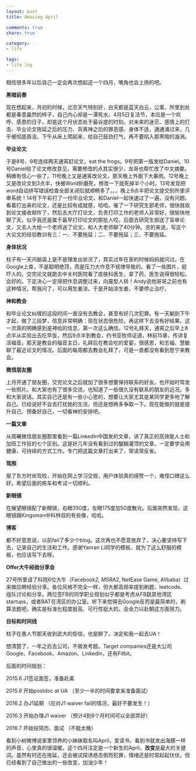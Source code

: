```yaml
---
layout: post
title: Amazing April

comments: true
share: true

category:
- life

tags:
- life log
---
```


相信很多年以后自己一定会再次想起这一个四月，嘴角也会上扬的吧。

**黑暗前奏**

现在想起来，月初的时候，北京天气特别好，白天都是蓝天白云，公寓、所里到处都是春意盎然的样子，自己内心却是一潭死水。4月5日复活节，本应是一个欢呼、感恩的日子，却是这个月状态处于最谷底的时刻。对未来的迷茫、感情上的打击、毕业论文拖延之后的压力、背离神之后的罪恶感、身体不适，通通涌过来，几乎被彻底吞没。下午从床上爬起来，给自己鼓劲打气，再不要陷入那黑暗的漩涡。

**毕业论文**

于是8号、9号连续两天通宵赶论文，eat the frogs。9号把第一版发给Daniel。10号Daniel给了论文修改意见，需要修改的点其实很少，龙哥也帮忙改了中文摘要。稍微有信心一些了。11号晚上又是通宵改论文，那天晚上外面下大暴雨。12号晚上又是改论文到3点半，快被Word折磨死，修改一下就死掉半个小时。13号发现把word自动拼写错误检查全部关闭后就顺畅多了。。。晚上9点半把论文提交到所里评审系统！14号下午彩打了一份毕业论文，和Daniel一起快速过了一遍，没有问题。看着打出来的论文，还是比较有成就感，哈哈。催了一下研究生部老师，很快就收到论文接收邮件了，然后去大厅打论文，负责打印工作的老师人非常好，很愉快地聊了天，似乎我还是属于最早打印论文的那批人哎。后面去研究生部送了盲审论文，又去人大给一个老师送了论文，和人大老师聊了40分钟。总的来说，写这个大论文的经验教训有三：一、不要拖延；二、不要拖延；三、不要拖延。

**身体状况**

柱子有一天问脑袋上是不是理发出状况了，其实过年在家的时候妈妈就问过。在Google上查，不是聪明绝顶，而是压力大作息不规律导致的。看了一些图片，挺吓人的。交完论文就跑去中关村医院看了皮肤科医生，拿了药，医生说得很轻松，会好的。下定决心一定得把作息调整过来，向晨型人转！Andy说他哥哥之前也有这种情况，帮我问了，可以用生姜涂。于是开始涂生姜，不要停止治疗。

**神和教会**

和毕业论文纠缠的这段时间一直没有去教会，甚至有好几次犯罪。有一天躺到下午才起，做了三段梦，信息非常明确：现在状态很危险，再这样下去没有好结果。这一次真的明确感到是神给的信息，第一次这么确信。12号礼拜天，通宵之后早上8点半从实验出去吃早饭，然后9点半到教会，约书亚牧师证道，林前15章，传讲复活福音。那天是教会的福音主日，礼拜后在教会吃的爱宴，很感恩，和志福、慧敏聊了最近论文的情况。后面的每周都去教会礼拜了，可是一直都没有看到思宁来教会。

**微信朋友圈**

上月开通了朋友圈，交完论文之后就加了很多想要保持联系的好友。也开始时常发一些照片。和大家也有了很多交流，也知道了一些很久没有联系的朋友的近况。多和大家说话。其实自己还是有一些小心思的，想要让大家尤其是某同学更多地了解自己。已经说好不会去打扰她的生活，但还是想再多争取一下。现在能做的就是提升自己、预备好自己，一切看神的安排吧。

**一篇文章**

从周曦微信朋友圈那里看到一篇LinkedIn中国发的文章，讲了真正的高效能人士和加班工作狂的七个区别。这是好几年没有看到过的醍醐灌顶的文章。一定要学会用健康、可持续的方式工作。专门把这篇文章打出来了，常读常反省。

**驾照**

报了东方时尚驾校，开始在网上学习交规，用户体验真的得赞一个，难怪口碑这么好。希望后面的练车和考试一切顺利。

**新眼镜**

在展望眼镜配了新眼镜，右眼350度，左眼175度加50度散光。后面突然发现，这眼镜跟Kingsman中科林叔的有些像，哈哈。

**博客**

都不好意思说，以前fail了多少个blog。这次再也不愿意放弃了，决心要坚持写下去，记录自己的生活和工作。感谢Yanran Li同学的模板，就为了这么舒服的模板，也应该写下去呀。

**Offer大牛经验分享会**

27号所里请了科院6位大牛（Facebook*2, MSRA*2, NetEase Game, Alibaba）过来做应聘经验分享。各位风格不完全一样，但大都高频率提到刷题、leetcode、组队讨论和分享。两位签FB的同学职业规划似乎都是考虑从FB跳其他湾区startups，或者BAT在湾区的办公室。听下来觉得去Google反而是最简单的，刷算法题吧，确实是标准化程度挺高、可行性挺大的。会全力以赴朝这方面努力。

**目标和时间线**

柱子在愚人节那天收到武大的拒信，也是醉了。决定和我一起去UA！

想清楚了，一年之后去公司，不做发考题。Target companies还是大公司Google、Facebook、Amazon、LinkedIn，还有Fitbit。

后面的时间规划：

2015.6 J1签证面签，准备赴美

2015.8 开始postdoc at UA （至少一半的时间要拿来准备面试）

2016.2 办J1延期 （应对J1 waiver fail的情况，最好不要发生！）

2016.3 开始办理J1 waiver （预计4到6个月时间可以全部弄好）

2016.7 开始投简历、面试 （不能太晚）


看到小树微博说家里领养的小妹妹取名叫April，爱读书，看到书就发出海豚一样的声音，心里真的很温暖。这个四月注定是一个新生的April，**改变**是最大的关键词。虽然有时还在拖延，还会被试探诱惑击倒而犯罪，情绪还是时常起起伏伏，但已经看到了自己做出的一些改变，加油少年！
